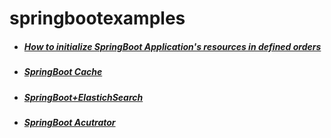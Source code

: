 # springbootexamples


- ##### [How to initialize SpringBoot Application's resources in defined orders](https://github.com/wangyan100/springbootexamples/blob/master/spring-boot-applicationRunner/doc/readme.md) 

- ##### [SpringBoot Cache](https://github.com/wangyan100/springbootexamples/blob/master/spring-boot-cache/readme.md)

- ##### [SpringBoot+ElastichSearch](https://github.com/wangyan100/springbootexamples/blob/master/spring-boot-elasticsearch/README.md)

- ##### [SpringBoot Acutrator](https://github.com/wangyan100/springbootexamples/blob/master/spring-boot-acutrator/README.md) 